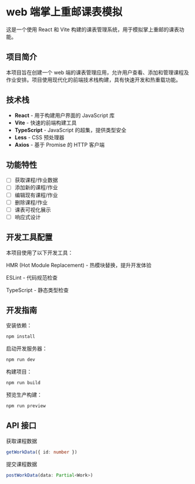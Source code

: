 # web 端掌上重邮课表模拟

这是一个使用 React 和 Vite 构建的课表管理系统，用于模拟掌上重邮的课表功能。

## 项目简介

本项目旨在创建一个 web 端的课表管理应用，允许用户查看、添加和管理课程及作业安排。项目使用现代化的前端技术栈构建，具有快速开发和热重载功能。

## 技术栈

- **React** - 用于构建用户界面的 JavaScript 库
- **Vite** - 快速的前端构建工具
- **TypeScript** - JavaScript 的超集，提供类型安全
- **Less** - CSS 预处理器
- **Axios** - 基于 Promise 的 HTTP 客户端

## 功能特性

- [ ] 获取课程/作业数据
- [ ] 添加新的课程/作业
- [ ] 编辑现有课程/作业
- [ ] 删除课程/作业
- [ ] 课表可视化展示
- [ ] 响应式设计

## 开发工具配置

本项目使用了以下开发工具：

HMR (Hot Module Replacement) - 热模块替换，提升开发体验

ESLint - 代码规范检查

TypeScript - 静态类型检查

## 开发指南

安装依赖：

```bash
npm install
```

启动开发服务器：

```bash
npm run dev
```

构建项目：

```bash
npm run build
```

预览生产构建：

```bash
npm run preview
```

## API 接口

获取课程数据

```TypeScript
getWorkData({ id: number })
```

提交课程数据

```TypeScript
postWorkData(data: Partial<Work>)
```
